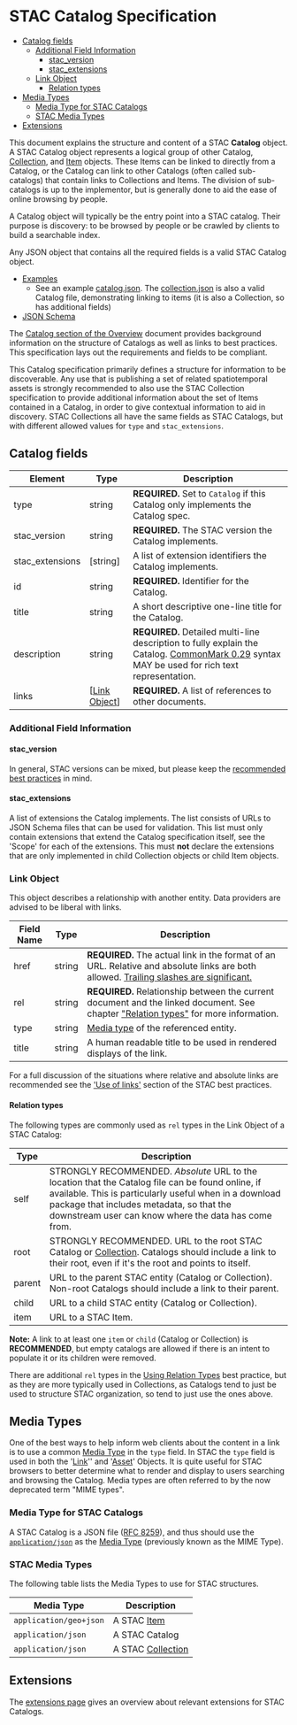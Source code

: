 # STAC Catalog Specification <!-- omit in toc --> 

- [Catalog fields](#catalog-fields)
  - [Additional Field Information](#additional-field-information)
    - [stac\_version](#stac_version)
    - [stac\_extensions](#stac_extensions)
  - [Link Object](#link-object)
    - [Relation types](#relation-types)
- [Media Types](#media-types)
  - [Media Type for STAC Catalogs](#media-type-for-stac-catalogs)
  - [STAC Media Types](#stac-media-types)
- [Extensions](#extensions)

This document explains the structure and content of a STAC **Catalog** object. A STAC Catalog object 
represents a logical group of other Catalog, 
[Collection](../collection-spec/collection-spec.md), and [Item](../item-spec/item-spec.md) objects. 
These Items can be linked to directly from a Catalog, or the Catalog can link to other Catalogs (often called 
sub-catalogs) that contain links to Collections and Items. The division of sub-catalogs is up to the implementor,
but is generally done to aid the ease of online browsing by people. 

A Catalog object will typically be the entry point into a STAC catalog. Their 
purpose is discovery: to be browsed by people or be crawled
by clients to build a searchable index.  

Any JSON object that contains all the required fields is a valid STAC Catalog object.

- [Examples](../examples/)
  - See an example [catalog.json](../examples/catalog.json). The [collection.json](../examples/collection.json) is also a valid
  Catalog file, demonstrating linking to items (it is also a Collection, so has additional fields)
- [JSON Schema](json-schema/catalog.json)

The [Catalog section of the Overview](../overview.md#catalog-overview) document provides background information on 
the structure of Catalogs as well as links to best practices. This specification lays out the requirements
and fields to be compliant.

This Catalog specification primarily defines a structure for information to be discoverable. Any use 
that is publishing a set of related spatiotemporal assets is strongly recommended to also use the 
STAC Collection specification to provide additional information about the set of Items 
contained in a Catalog, in order to give contextual information to aid in discovery.
STAC Collections all have the same fields as STAC Catalogs, but with different allowed 
values for `type` and `stac_extensions`.

## Catalog fields

| Element         | Type                          | Description                                                                                                                                                            |
| --------------- | ----------------------------- | ---------------------------------------------------------------------------------------------------------------------------------------------------------------------- |
| type            | string                        | **REQUIRED.** Set to `Catalog` if this Catalog only implements the Catalog spec.                                                                                       |
| stac_version    | string                        | **REQUIRED.** The STAC version the Catalog implements.                                                                                                                 |
| stac_extensions | \[string]                     | A list of extension identifiers the Catalog implements.                                                                                                                |
| id              | string                        | **REQUIRED.** Identifier for the Catalog.                                                                                                                              |
| title           | string                        | A short descriptive one-line title for the Catalog.                                                                                                                    |
| description     | string                        | **REQUIRED.** Detailed multi-line description to fully explain the Catalog. [CommonMark 0.29](http://commonmark.org/) syntax MAY be used for rich text representation. |
| links           | [[Link Object](#link-object)] | **REQUIRED.** A list of references to other documents.                                                                                                                 |

### Additional Field Information

#### stac_version

In general, STAC versions can be mixed, but please keep the [recommended best practices](../best-practices.md#mixing-stac-versions) in mind.

#### stac_extensions

A list of extensions the Catalog implements.
The list consists of URLs to JSON Schema files that can be used for validation.
This list must only contain extensions that extend the Catalog specification itself,
see the 'Scope' for each of the extensions.
This must **not** declare the extensions that are only implemented in child Collection objects or child Item objects.

### Link Object

This object describes a relationship with another entity. Data providers are advised to be liberal
with links.

| Field Name | Type   | Description                                                                                                                                                                    |
| ---------- | ------ | ------------------------------------------------------------------------------------------------------------------------------------------------------------------------------ |
| href       | string | **REQUIRED.** The actual link in the format of an URL. Relative and absolute links are both allowed. [Trailing slashes are significant.](../best-practices.md#consistent-uris) |
| rel        | string | **REQUIRED.** Relationship between the current document and the linked document. See chapter ["Relation types"](#relation-types) for more information.                         |
| type       | string | [Media type](#media-types) of the referenced entity.                                                                                                                           |
| title      | string | A human readable title to be used in rendered displays of the link.                                                                                                            |

For a full discussion of the situations where relative and absolute links are recommended see the
['Use of links'](../best-practices.md#use-of-links) section of the STAC best practices.

#### Relation types

The following types are commonly used as `rel` types in the Link Object of a STAC Catalog:

| Type   | Description                                                                                                                                                                                                                                                     |
| ------ | --------------------------------------------------------------------------------------------------------------------------------------------------------------------------------------------------------------------------------------------------------------- |
| self   | STRONGLY RECOMMENDED. *Absolute* URL to the location that the Catalog file can be found online, if available. This is particularly useful when in a download package that includes metadata, so that the downstream user can know where the data has come from. |
| root   | STRONGLY RECOMMENDED. URL to the root STAC Catalog or [Collection](../collection-spec/README.md). Catalogs should include a link to their root, even if it's the root and points to itself.                                                                     |
| parent | URL to the parent STAC entity (Catalog or Collection). Non-root Catalogs should include a link to their parent.                                                                                                                                                 |
| child  | URL to a child STAC entity (Catalog or Collection).                                                                                                                                                                                                             |
| item   | URL to a STAC Item.                                                                                                                                                                                                                                             |

**Note:** A link to at least one `item` or `child` (Catalog or Collection) is **RECOMMENDED**, but empty catalogs are
allowed if there is an intent to populate it or its children were removed.

There are additional `rel` types in the [Using Relation Types](../best-practices.md#using-relation-types) best practice, but as 
they are more typically used in Collections, as Catalogs tend to just be used to structure STAC organization, so tend to just use
the ones above.

## Media Types

One of the best ways to help inform web clients about the content in a link is to use a common [Media 
Type](https://en.wikipedia.org/wiki/Media_type) in the `type` field. In STAC the `type` field is used in both the 
'[Link](#link-object)'' and '[Asset](../item-spec/item-spec.md#asset-object)' Objects. It is quite useful for STAC browsers to better determine
what to render and display to users searching and browsing the Catalog.  Media types are often referred to by the 
now deprecated term "MIME types". 

### Media Type for STAC Catalogs

A STAC Catalog is a JSON file ([RFC 8259](https://tools.ietf.org/html/rfc8259)), and thus should use the 
[`application/json`](https://tools.ietf.org/html/rfc8259#section-11) as the [Media Type](https://en.wikipedia.org/wiki/Media_type) 
(previously known as the MIME Type). 

### STAC Media Types

The following table lists the Media Types to use for STAC structures.

| Media Type             | Description                                                |
| ---------------------- | ---------------------------------------------------------- |
| `application/geo+json` | A STAC [Item](../item-spec/item-spec.md)                   |
| `application/json`     | A STAC Catalog                                             |
| `application/json`     | A STAC [Collection](../collection-spec/collection-spec.md) |

## Extensions

The [extensions page](../extensions/) gives an overview about relevant extensions for STAC Catalogs.

